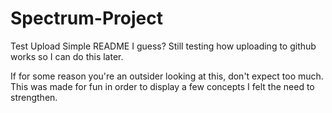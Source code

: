 Spectrum-Project
================

Test Upload
Simple README I guess? Still testing how uploading to github works so I can do this later.

If for some reason you're an outsider looking at this, don't expect too much. This was made for fun in order to 
display a few concepts I felt the need to strengthen. 
